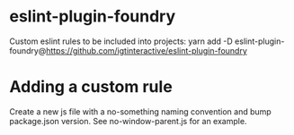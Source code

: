 # eslint-plugin-foundry

Custom eslint rules to be included into projects: yarn add -D eslint-plugin-foundry@https://github.com/igtinteractive/eslint-plugin-foundry

# Adding a custom rule

Create a new js file with a no-something naming convention and bump package.json version.  See no-window-parent.js for an example.

